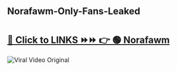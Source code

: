
 ## Norafawm-Only-Fans-Leaked

# <h2><a href="https://clipsfans.com/Norafawm&ref=git">🔗 Click to LINKS ⏩⏩ 👉 🟢 Norafawm </a></h2>

<a href="https://clipsfans.com/Norafawm&ref=git" rel="nofollow" data-target="animated-image.originalLink"><img src="https://i.ibb.co.com/xMMVF88/686577567.gif" alt="Viral Video Original" style="max-width: 100%; display: inline-block;" data-target="animated-image.originalImage"></a>
